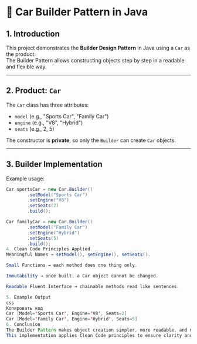 # 🚗 Car Builder Pattern in Java

## 1. Introduction
This project demonstrates the **Builder Design Pattern** in Java using a `Car` as the product.  
The Builder Pattern allows constructing objects step by step in a readable and flexible way.  

---

## 2. Product: `Car`
The `Car` class has three attributes:
- `model` (e.g., "Sports Car", "Family Car")
- `engine` (e.g., "V8", "Hybrid")
- `seats` (e.g., 2, 5)

The constructor is **private**, so only the `Builder` can create `Car` objects.

---

## 3. Builder Implementation
Example usage:

```java
Car sportsCar = new Car.Builder()
        .setModel("Sports Car")
        .setEngine("V8")
        .setSeats(2)
        .build();

Car familyCar = new Car.Builder()
        .setModel("Family Car")
        .setEngine("Hybrid")
        .setSeats(5)
        .build();
4. Clean Code Principles Applied
Meaningful Names → setModel(), setEngine(), setSeats().

Small Functions → each method does one thing only.

Immutability → once built, a Car object cannot be changed.

Readable Fluent Interface → chainable methods read like sentences.

5. Example Output
css
Копировать код
Car [Model='Sports Car', Engine='V8', Seats=2]
Car [Model='Family Car', Engine='Hybrid', Seats=5]
6. Conclusion
The Builder Pattern makes object creation simpler, more readable, and maintainable.
This implementation applies Clean Code principles to ensure clarity and flexibility.
